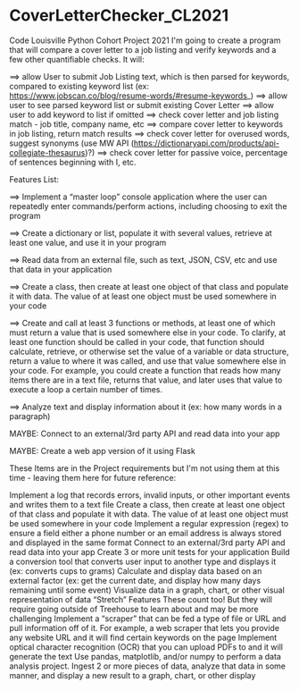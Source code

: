 # CoverLetterChecker_CL2021
Code Louisville Python Cohort Project 2021
I'm going to create a program that will compare a cover letter to a job listing and verify keywords and a few other quantifiable checks. It will:

==> allow User to submit Job Listing text, which is then parsed for keywords, compared to existing keyword list (ex: https://www.jobscan.co/blog/resume-words/#resume-keywords_)
==> allow user to see parsed keyword list or submit existing Cover Letter
==> allow user to add keyword to list if omitted
==> check cover letter and job listing match - job title, company name, etc
==> compare cover letter to keywords in job listing, return match results
==> check cover letter for overused words, suggest synonyms (use MW API (https://dictionaryapi.com/products/api-collegiate-thesaurus)?)
==> check cover letter for passive voice, percentage of sentences beginning with I, etc. 


Features List:

==> Implement a “master loop” console application where the user can repeatedly enter commands/perform actions, including choosing to exit the program

==> Create a dictionary or list, populate it with several values, retrieve at least one value, and use it in your program

==> Read data from an external file, such as text, JSON, CSV, etc and use that data in your application

==> Create a class, then create at least one object of that class and populate it with data. The value of at least one object must be used somewhere in your code

==> Create and call at least 3 functions or methods, at least one of which must return a value that is used somewhere else in your code. To clarify, at least one function should be called in your code, that function should calculate, retrieve, or otherwise set the value of a variable or data structure, return a value to where it was called, and use that value somewhere else in your code. For example, you could create a function that reads how many items there are in a text file, returns that value, and later uses that value to execute a loop a certain number of times.

==> Analyze text and display information about it (ex: how many words in a paragraph)

MAYBE: Connect to an external/3rd party API and read data into your app

MAYBE: Create a web app version of it using Flask








These Items are in the Project requirements but I'm not using them at this time - leaving them here for future reference:

Implement a log that records errors, invalid inputs, or other important events and writes them to a text file
Create a class, then create at least one object of that class and populate it with data. The value of at least one object must be used somewhere in your code
Implement a regular expression (regex) to ensure a field either a phone number or an email address is always stored and displayed in the same format
Connect to an external/3rd party API and read data into your app
Create 3 or more unit tests for your application
Build a conversion tool that converts user input to another type and displays it (ex: converts cups to grams)
Calculate and display data based on an external factor (ex: get the current date, and display how many days remaining until some event)
Visualize data in a graph, chart, or other visual representation of data
“Stretch” Features
These count too! But they will require going outside of Treehouse to learn about and may be more challenging
Implement a “scraper” that can be fed a type of file or URL and pull information off of it. For example, a web scraper that lets you provide any website URL and it will find certain keywords on the page
Implement optical character recognition (OCR) that you can upload PDFs to and it will generate the text 
Use pandas, matplotlib, and/or numpy to perform a data analysis project. Ingest 2 or more pieces of data, analyze that data in some manner, and display a new result to a graph, chart, or other display
